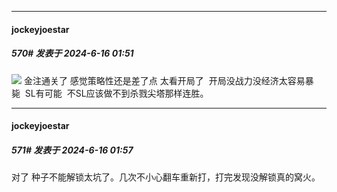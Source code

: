 ﻿
*****

####  jockeyjoestar  
##### 570#       发表于 2024-6-16 01:51

<img src="https://static.saraba1st.com/image/smiley/face2017/009.gif" referrerpolicy="no-referrer"> 金注通关了 感觉策略性还是差了点 太看开局了  开局没战力没经济太容易暴毙  SL有可能  不SL应该做不到杀戮尖塔那样连胜。


*****

####  jockeyjoestar  
##### 571#       发表于 2024-6-16 01:57

对了 种子不能解锁太坑了。几次不小心翻车重新打，打完发现没解锁真的窝火。

